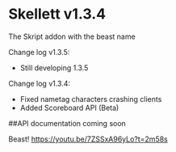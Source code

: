 # Skellett v1.3.4
The Skript addon with the beast name

Change log v1.3.5:
- Still developing 1.3.5

Change log v1.3.4:
- Fixed nametag characters crashing clients
- Added Scoreboard API (Beta)

##API documentation coming soon

Beast! https://youtu.be/7ZSSxA96yLo?t=2m58s
